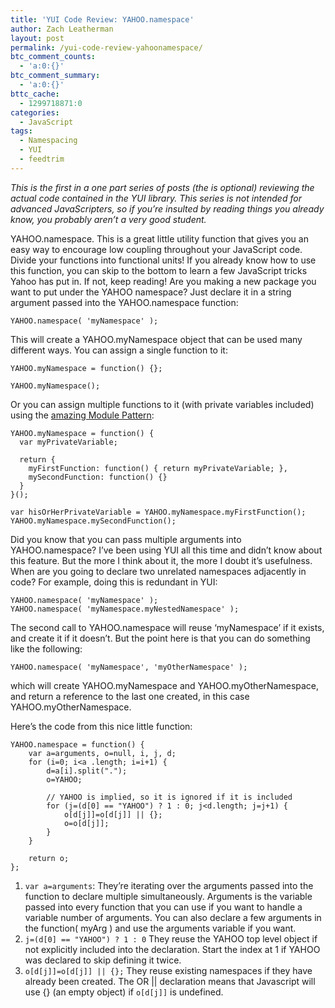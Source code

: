 ```yaml
---
title: 'YUI Code Review: YAHOO.namespace'
author: Zach Leatherman
layout: post
permalink: /yui-code-review-yahoonamespace/
btc_comment_counts:
  - 'a:0:{}'
btc_comment_summary:
  - 'a:0:{}'
bttc_cache:
  - 1299718871:0
categories:
  - JavaScript
tags:
  - Namespacing
  - YUI
  - feedtrim
---
```


*This is the first in a one part series of posts (the is optional) reviewing the actual code contained in the YUI library. This series is not intended for advanced JavaScripters, so if you’re insulted by reading things you already know, you probably aren’t a very good student.*

YAHOO.namespace. This is a great little utility function that gives you an easy way to encourage low coupling throughout your JavaScript code. Divide your functions into functional units! If you already know how to use this function, you can skip to the bottom to learn a few JavaScript tricks Yahoo has put in. If not, keep reading! Are you making a new package you want to put under the YAHOO namespace? Just declare it in a string argument passed into the YAHOO.namespace function:

    YAHOO.namespace( 'myNamespace' );

This will create a YAHOO.myNamespace object that can be used many different ways. You can assign a single function to it:

    YAHOO.myNamespace = function() {};
     
    YAHOO.myNamespace();

Or you can assign multiple functions to it (with private variables included) using the [amazing Module Pattern][1]:

 [1]: http://yuiblog.com/blog/2007/06/12/module-pattern/

    YAHOO.myNamespace = function() {
      var myPrivateVariable;
     
      return {
        myFirstFunction: function() { return myPrivateVariable; },
        mySecondFunction: function() {}
      }
    }();
     
    var hisOrHerPrivateVariable = YAHOO.myNamespace.myFirstFunction();
    YAHOO.myNamespace.mySecondFunction();

Did you know that you can pass multiple arguments into YAHOO.namespace? I’ve been using YUI all this time and didn’t know about this feature. But the more I think about it, the more I doubt it’s usefulness. When are you going to declare two unrelated namespaces adjacently in code? For example, doing this is redundant in YUI:

    YAHOO.namespace( 'myNamespace' );
    YAHOO.namespace( 'myNamespace.myNestedNamespace' );

The second call to YAHOO.namespace will reuse ‘myNamespace’ if it exists, and create it if it doesn’t. But the point here is that you can do something like the following:

    YAHOO.namespace( 'myNamespace', 'myOtherNamespace' );

which will create YAHOO.myNamespace and YAHOO.myOtherNamespace, and return a reference to the last one created, in this case YAHOO.myOtherNamespace.

Here’s the code from this nice little function:

    YAHOO.namespace = function() {
        var a=arguments, o=null, i, j, d;
        for (i=0; i<a .length; i=i+1) {
            d=a[i].split(".");
            o=YAHOO;
     
            // YAHOO is implied, so it is ignored if it is included
            for (j=(d[0] == "YAHOO") ? 1 : 0; j<d.length; j=j+1) {
                o[d[j]]=o[d[j]] || {};
                o=o[d[j]];
            }
        }
     
        return o;
    };

1. `var a=arguments`: They’re iterating over the arguments passed into the function to declare multiple simultaneously. Arguments is the variable passed into every function that you can use if you want to handle a variable number of arguments. You can also declare a few arguments in the function( myArg ) and use the arguments variable if you want.
1. `j=(d[0] == "YAHOO") ? 1 : 0` They reuse the YAHOO top level object if not explicitly included into the declaration. Start the index at 1 if YAHOO was declared to skip defining it twice.
1. `o[d[j]]=o[d[j]] || {};` They reuse existing namespaces if they have already been created. The OR || declaration means that Javascript will use {} (an empty object) if `o[d[j]]` is undefined.